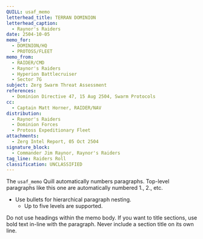 ```yaml
---
QUILL: usaf_memo
letterhead_title: TERRAN DOMINION
letterhead_caption:
  - Raynor's Raiders
date: 2504-10-05
memo_for:
  - DOMINION/HQ
  - PROTOSS/FLEET
memo_from:
  - RAIDER/CMD
  - Raynor's Raiders
  - Hyperion Battlecruiser
  - Sector 7G
subject: Zerg Swarm Threat Assessment
references:
  - Dominion Directive 47, 15 Aug 2504, Swarm Protocols
cc:
  - Captain Matt Horner, RAIDER/NAV
distribution:
  - Raynor's Raiders
  - Dominion Forces
  - Protoss Expeditionary Fleet
attachments:
  - Zerg Intel Report, 05 Oct 2504
signature_block:
  - Commander Jim Raynor, Raynor's Raiders
tag_line: Raiders Roll
classification: UNCLASSIFIED
---
```


The `usaf_memo` Quill automatically numbers paragraphs. Top-level paragraphs like this one are automatically numbered 1., 2., etc.

- Use bullets for hierarchical paragraph nesting.
  - Up to five levels are supported.

Do not use headings within the memo body. If you want to title sections, use bold text in-line with the paragraph. Never include a section title on its own line.
